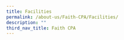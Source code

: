```yaml
---
title: Facilities
permalink: /about-us/Faith-CPA/Facilities/
description: ""
third_nav_title: Faith CPA
---
```

